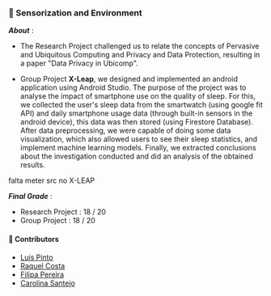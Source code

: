 ### :pushpin: Sensorization and Environment

***About*** : 
  - The Research Project challenged us to relate the concepts of Pervasive and Ubiquitous Computing and Privacy and Data Protection, resulting in a paper "Data Privacy in Ubicomp".
  
  - Group Project **X-Leap**, we designed and implemented an android application using Android Studio. The purpose of the project was to analyse the impact of smartphone use on the quality of sleep. For this, we collected the user's sleep data from the smartwatch (using google fit API) and daily smartphone usage data (through built-in sensors in the android device), this data was then stored (using Firestore Database). After data preprocessing, we were capable of doing some data visualization, which also allowed users to see their sleep statistics, and implement machine learning models. Finally, we extracted conclusions about the investigation conducted and did an analysis of the obtained results.

falta meter src no X-LEAP

***Final Grade*** : 
  - Research Project : 18 / 20
  - Group Project  : 18 / 20

#### :handshake: Contributors 
- [Luís Pinto](https://github.com/L-Pinto)
- [Raquel Costa](https://github.com/chelesgaroth)
- [Filipa Pereira](https://github.com/FilipaPereira00)
- [Carolina Santejo](https://github.com/CarolinaSantejo)
